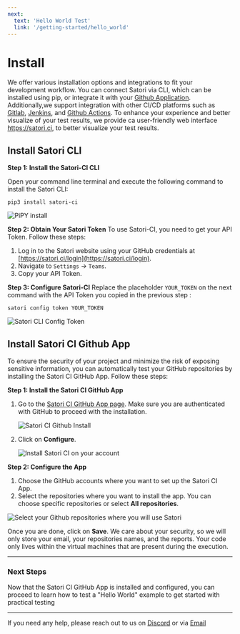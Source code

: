 ```yaml
---
next:
  text: 'Hello World Test'
  link: '/getting-started/hello_world'
---
```


# Install

We offer various installation options and integrations to fit your development workflow. You can connect Satori via CLI, which can be installed using pip, or integrate it with your [Github Application](../modes/ci/github.md). Additionally,we support integration with other CI/CD platforms such as  [Gitlab](../modes/ci/gitlab.md), [Jenkins](../modes/ci/jenkins.md), and [Github Actions](../modes/ci/action.md). To enhance your experience and better visualize of your test results, we provide ca user-friendly web interface <https://satori.ci>, to better visualize your test results.

## Install Satori CLI
**Step 1: Install the Satori-CI CLI**

Open your command line terminal and execute the following command to install the Satori CLI:

```console
pip3 install satori-ci
```

![PiPY install](img/install_1.png)

**Step 2: Obtain Your Satori Token**
To use Satori-CI, you need to get your API Token. Follow these steps:

1. Log in to the Satori website using your GitHub credentials at [https://satori.ci/login](https://satori.ci/login).
2. Navigate to `Settings` -> `Teams`.
3. Copy your API Token.

**Step 3: Configure Satori-CI**
Replace the placeholder `YOUR_TOKEN` on the next command with the API Token you copied in the previous step :

```console
satori config token YOUR_TOKEN
```

![Satori CLI Config Token](img/install_2.png)

## Install Satori CI Github App

To ensure the security of your project and minimize the risk of exposing sensitive information, you can automatically test your GitHub repositories by installing the Satori CI GitHub App. Follow these steps:

**Step 1: Install the Satori CI GitHub App**

1. Go to the [Satori CI GitHub App page](https://github.com/apps/satorici). Make sure you are authenticated with GitHub to proceed with the installation.
   
   ![Satori CI Github Install](../modes/ci/img/github_1.png)
   
2. Click on **Configure**.
   
   ![Install Satori CI on your account](../modes/ci/img/github_2.png)

**Step 2: Configure the App**
1. Choose the GitHub accounts where you want to set up the Satori CI App.
2. Select the repositories where you want to install the app. You can choose specific repositories or select **All repositories**.
   
  ![Select your Github repositories where you will use Satori](../modes/ci/img/github_3.png)

Once you are done, click on **Save**. We care about your security, so we will only store your email, your repositories names, and the reports. Your code only lives within the virtual machines that are present during the execution.

---
### Next Steps

Now that the Satori CI GitHub App is installed and configured, you can proceed to learn how to test a "Hello World" example to get started with practical testing

---

If you need any help, please reach out to us on [Discord](https://discord.gg/NJHQ4MwYtt) or via [Email](mailto:support@satori-ci.com)
